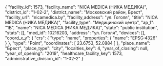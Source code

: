 {
    "facility_id": 1573,
    "facility_name": "NICA MEDICA (НИКА МЕДИКА)",
    "district_id": "1-02-2",
    "district_name": "Московский район, Брест",
    "facility_url": "nicamedica.by",
    "facility_address": "ул. Гоголя",
    "title": "NICA MEDICA (НИКА МЕДИКА)",
    "facility_type": "Медицинский центр",
    "ap_1": "1B",
    "name": "NICA MEDICA (НИКА МЕДИКА)",
    "state": "public institution",
    "stats": [],
    "med_id": 10216203,
    "address": "ул. Гоголя",
    "devices": [],
    "coord_x_y": {
        "crs": {
            "type": "name",
            "properties": {
                "name": "EPSG:4326"
            }
        },
        "type": "Point",
        "coordinates": [
            23.6753,
            52.0884
        ]
    },
    "place_name": "Брест",
    "place_type": "city",
    "localties_key": 4,
    "year_of_closing": null,
    "year_of_opening": "2019",
    "healthcare_facility_key": 1573,
    "administrative_division_id": "1-02-2"
}